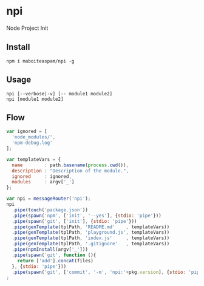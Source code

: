 # npi

Node Project Init

## Install

    npm i maboiteaspam/npi -g

## Usage

    npi [--verbose|-v] [-- module1 module2]
    npi [module1 module2]

## Flow

```js
var ignored = [
  'node_modules/',
  'npm-debug.log'
];

var templateVars = {
  name        : path.basename(process.cwd()),
  description : "Description of the module.",
  ignored     : ignored,
  modules     : argv['_']
};

var npi = messageRouter('npi');
npi
  .pipe(touch('package.json'))
  .pipe(spawn('npm', ['init', '--yes'], {stdio: 'pipe'}))
  .pipe(spawn('git', ['init'], {stdio: 'pipe'}))
  .pipe(genTemplate(tplPath, 'README.md'    , templateVars))
  .pipe(genTemplate(tplPath, 'playground.js', templateVars))
  .pipe(genTemplate(tplPath, 'index.js'     , templateVars))
  .pipe(genTemplate(tplPath, '.gitignore'   , templateVars))
  .pipe(npmInstall(argv['_']))
  .pipe(spawn('git', function (){
    return ['add'].concat(files)
  }, {stdio: 'pipe'}))
  .pipe(spawn('git', ['commit', '-m', 'npi:'+pkg.version], {stdio: 'pipe'}))
;
```
